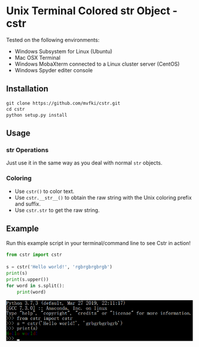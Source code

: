 # Unix Terminal Colored str Object - cstr

Tested on the following environments:
- Windows Subsystem for Linux (Ubuntu)
- Mac OSX Terminal
- Windows MobaXterm connected to a Linux cluster server (CentOS)
- Windows Spyder editer console

## Installation

```
git clone https://github.com/mvfki/cstr.git
cd cstr
python setup.py install
```

## Usage

### str Operations
Just use it in the same way as you deal with normal `str` objects.

### Coloring
- Use `cstr()` to color text.
- Use `cstr.__str__()` to obtain the raw string with the Unix coloring prefix and suffix.
- Use `cstr.str` to get the raw string.

## Example
Run this example script in your terminal/command line to see Cstr in action!
```python
from cstr import cstr

s = cstr('Hello world!', 'rgbrgbrgbrgb')
print(s)
print(s.upper())
for word in s.split():
    print(word)
```

![Demo](https://github.com/mvfki/cstr/raw/master/DEMO.png)
